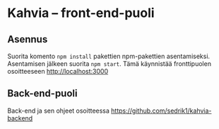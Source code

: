 # Kahvia – front-end-puoli

## Asennus

Suorita komento `npm install` pakettien npm-pakettien asentamiseksi.
Asentamisen jälkeen suorita `npm start`. Tämä käynnistää fronttipuolen osoitteeseen [http://localhost:3000](http://localhost:3000)


## Back-end-puoli
Back-end ja sen ohjeet osoitteessa https://github.com/sedrik1/kahvia-backend